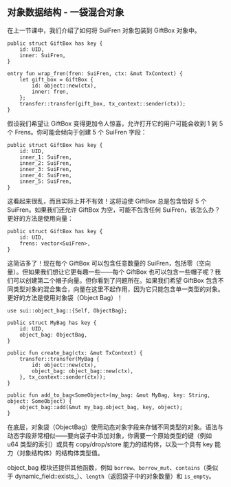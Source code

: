 ## 对象数据结构 - 一袋混合对象

在上一节课中，我们介绍了如何将 SuiFren 对象包装到 GiftBox 对象中。

```move
public struct GiftBox has key {
    id: UID,
    inner: SuiFren,
}

entry fun wrap_fren(fren: SuiFren, ctx: &mut TxContext) {
    let gift_box = GiftBox {
        id: object::new(ctx),
        inner: fren,
    };
    transfer::transfer(gift_box, tx_context::sender(ctx));
}
```
假设我们希望让 GiftBox 变得更加令人惊喜，允许打开它的用户可能会收到 1 到 5 个 Frens。你可能会倾向于创建 5 个 SuiFren 字段：

```move
public struct GiftBox has key {
    id: UID,
    inner_1: SuiFren,
    inner_2: SuiFren,
    inner_3: SuiFren,
    inner_4: SuiFren,
    inner_5: SuiFren,
}
```
这看起来很乱，而且实际上并不有效！这将迫使 GiftBox 总是包含恰好 5 个 SuiFren。如果我们还允许 GiftBox 为空，可能不包含任何 SuiFren，该怎么办？更好的方法是使用向量：

```move
public struct GiftBox has key {
    id: UID,
    frens: vector<SuiFren>,
}
```
这简洁多了！现在每个 GiftBox 可以包含任意数量的 SuiFren，包括零（空向量）。但如果我们想让它更有趣一些——每个 GiftBox 也可以包含一些帽子呢？我们可以创建第二个帽子向量。但你看到了问题所在。如果我们希望 GiftBox 包含不同类型对象的混合集合，向量在这里不起作用，因为它只能包含单一类型的对象。更好的方法是使用对象袋（Object Bag）！

```move
use sui::object_bag::{Self, ObjectBag};

public struct MyBag has key {
    id: UID,
    object_bag: ObjectBag,
}

public fun create_bag(ctx: &mut TxContext) {
    transfer::transfer(MyBag {
        id: object::new(ctx),
        object_bag: object_bag::new(ctx),
    }, tx_context::sender(ctx));
}

public fun add_to_bag<SomeObject>(my_bag: &mut MyBag, key: String, object: SomeObject) {
    object_bag::add(&mut my_bag.object_bag, key, object);
}
```
在底层，对象袋（ObjectBag）使用动态对象字段来存储不同类型的对象。语法与动态字段非常相似——要向袋子中添加对象，你需要一个原始类型的键（例如 u64 类型的索引）或具有 copy/drop/store 能力的结构体，以及一个具有 key 能力（对象结构体）的结构体类型值。

object_bag 模块还提供其他函数，例如 `borrow`、`borrow_mut`、`contains`（类似于 dynamic_field::exists_）、`length`（返回袋子中的对象数量）和 `is_empty`。
